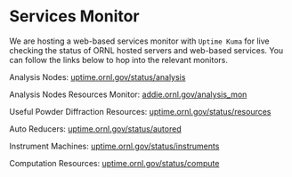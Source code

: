 Services Monitor
===

We are hosting a web-based services monitor with `Uptime Kuma` for live checking the status of ORNL hosted servers and web-based services. You can follow the links below to hop into the relevant monitors.

Analysis Nodes: <a href="https://uptime.ornl.gov/status/analysis" target="_blank">uptime.ornl.gov/status/analysis</a>

Analysis Nodes Resources Monitor: <a href="https://addie.ornl.gov/analysis_mon" target="_blank">addie.ornl.gov/analysis_mon</a>

Useful Powder Diffraction Resources: <a href="https://uptime.ornl.gov/status/resources" target="_blank">uptime.ornl.gov/status/resources</a>

Auto Reducers: <a href="https://uptime.ornl.gov/status/autored" target="_blank">uptime.ornl.gov/status/autored</a>

Instrument Machines: <a href="https://uptime.ornl.gov/status/instruments" target="_blank">uptime.ornl.gov/status/instruments</a>

Computation Resources: <a href="https://uptime.ornl.gov/status/compute" target="_blank">uptime.ornl.gov/status/compute</a>
